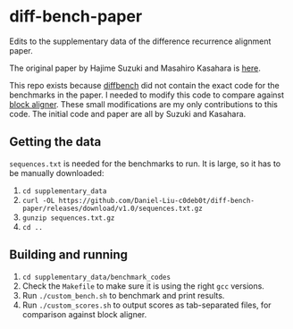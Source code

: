 # diff-bench-paper
Edits to the supplementary data of the difference recurrence alignment paper.

The original paper by Hajime Suzuki and Masahiro Kasahara is
[here](https://bmcbioinformatics.biomedcentral.com/articles/10.1186/s12859-018-2014-8).

This repo exists because [diffbench](https://github.com/ocxtal/diffbench)
did not contain the exact code for the benchmarks in the paper.
I needed to modify this code to compare against
[block aligner](https://github.com/Daniel-Liu-c0deb0t/block-aligner).
These small modifications are my only contributions to this code. The
initial code and paper are all by Suzuki and Kasahara.

## Getting the data
`sequences.txt` is needed for the benchmarks to run. It is large, so it has to
be manually downloaded:

1. `cd supplementary_data`
2. `curl -OL https://github.com/Daniel-Liu-c0deb0t/diff-bench-paper/releases/download/v1.0/sequences.txt.gz`
3. `gunzip sequences.txt.gz`
4. `cd ..`

## Building and running
1. `cd supplementary_data/benchmark_codes`
2. Check the `Makefile` to make sure it is using the right `gcc` versions.
3. Run `./custom_bench.sh` to benchmark and print results.
4. Run `./custom_scores.sh` to output scores as tab-separated files,
for comparison against block aligner.
